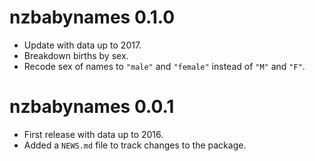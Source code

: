 # nzbabynames 0.1.0

* Update with data up to 2017.
* Breakdown births by sex.
* Recode sex of names to `"male"` and `"female"` instead of `"M"` and `"F"`.

# nzbabynames 0.0.1

* First release with data up to 2016.
* Added a `NEWS.md` file to track changes to the package.
